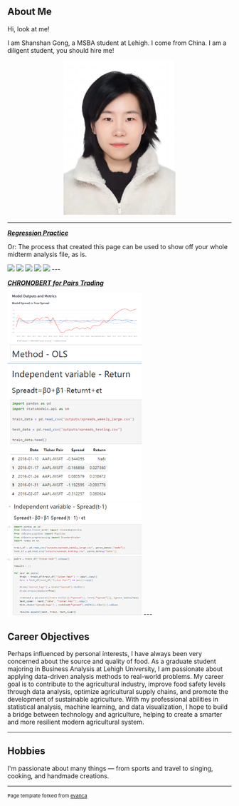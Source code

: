## About Me

Hi, look at me!

I am Shanshan Gong, a MSBA student at Lehigh. I come from China. I am a diligent student, you should hire me!

<!-- Upload your own photo and change the path -->

<p style="text-align:center;">
  <img class="img-circle" src="/images/Shanshan_Gong.jpg" width="50%">
</p>

---

_**[Regression Practice](Regression_practice)**_

Or: The process that created this page can be used to show off your whole midterm analysis file, as is.

<img src="images/Regression1.png?raw=true"/>
<img src="images/Regression2.png?raw=true"/>
<img src="images/Regression3.png?raw=true"/>
<img src="images/Regression4.png?raw=true"/>
<img src="images/Regression5.png?raw=true"/>
---

_**[CHRONOBERT for Pairs Trading](https://github.com/chackett24/CHRONO_pairs)**_

<img src="images/Team Project.png" width="60%"/>
<img src="images/Traditional 1.png" width="60%"/>
<img src="images/Traditional 2.png" width="60%"/>
---


## Career Objectives

Perhaps influenced by personal interests, I have always been very concerned about the source and quality of food. As a graduate student majoring in Business Analysis at Lehigh University, I am passionate about applying data-driven analysis methods to real-world problems. My career goal is to contribute to the agricultural industry, improve food safety levels through data analysis, optimize agricultural supply chains, and promote the development of sustainable agriculture. With my professional abilities in statistical analysis, machine learning, and data visualization, I hope to build a bridge between technology and agriculture, helping to create a smarter and more resilient modern agricultural system.

---

## Hobbies

I'm passionate about many things — from sports and travel to singing, cooking, and handmade creations.

---
<p style="font-size:11px">Page template forked from <a href="https://github.com/evanca/quick-portfolio">evanca</a></p>
<!-- Remove above link if you don't want to attibute -->
